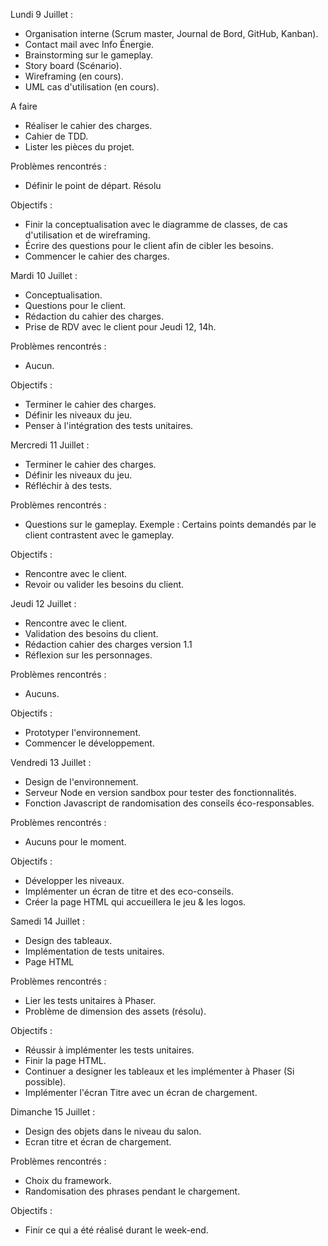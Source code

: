 Lundi 9 Juillet :
- Organisation interne (Scrum master, Journal de Bord, GitHub, Kanban).
- Contact mail avec Info Énergie.
- Brainstorming sur le gameplay.
- Story board (Scénario).
- Wireframing (en cours).
- UML cas d'utilisation (en cours).

A faire
- Réaliser le cahier des charges.
- Cahier de TDD.
- Lister les pièces du projet.

Problèmes rencontrés :
- Définir le point de départ. Résolu

Objectifs :
- Finir la conceptualisation avec le diagramme de classes, de cas d'utilisation et de wireframing.
- Écrire des questions pour le client afin de cibler les besoins.
- Commencer le cahier des charges.

Mardi 10 Juillet :
- Conceptualisation.
- Questions pour le client.
- Rédaction du cahier des charges.
- Prise de RDV avec le client pour Jeudi 12, 14h.

Problèmes rencontrés :
- Aucun.

Objectifs :
- Terminer le cahier des charges.
- Définir les niveaux du jeu.
- Penser à l'intégration des tests unitaires.

Mercredi 11 Juillet :
- Terminer le cahier des charges.
- Définir les niveaux du jeu.
- Réfléchir à des tests.

Problèmes rencontrés :
- Questions sur le gameplay.
Exemple : Certains points demandés par le client contrastent avec le gameplay.

Objectifs :
- Rencontre avec le client.
- Revoir ou valider les besoins du client.

Jeudi 12 Juillet :
- Rencontre avec le client.
- Validation des besoins du client.
- Rédaction cahier des charges version 1.1
- Réflexion sur les personnages.

Problèmes rencontrés :
- Aucuns.

Objectifs :
- Prototyper l'environnement.
- Commencer le développement.

Vendredi 13 Juillet : 
- Design de l'environnement.
- Serveur Node en version sandbox pour tester des fonctionnalités.
- Fonction Javascript de randomisation des conseils éco-responsables.

Problèmes rencontrés :
- Aucuns pour le moment.

Objectifs : 
- Développer les niveaux.
- Implémenter un écran de titre et des eco-conseils.
- Créer la page HTML qui accueillera le jeu & les logos.

Samedi 14 Juillet :
- Design des tableaux.
- Implémentation de tests unitaires.
- Page HTML

Problèmes rencontrés :
- Lier les tests unitaires à Phaser.
- Problème de dimension des assets (résolu).

Objectifs :
- Réussir à implémenter les tests unitaires.
- Finir la page HTML.
- Continuer a designer les tableaux et les implémenter à Phaser (Si possible).
- Implémenter l'écran Titre avec un écran de chargement.

Dimanche 15 Juillet :
- Design des objets dans le niveau du salon.
- Ecran titre et écran de chargement.

Problèmes rencontrés :
- Choix du framework.
- Randomisation des phrases pendant le chargement.

Objectifs :
- Finir ce qui a été réalisé durant le week-end.